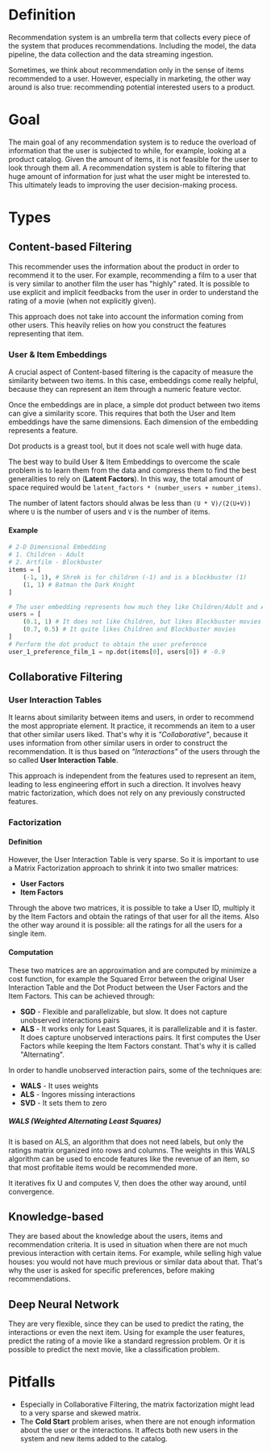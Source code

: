 # Definition
Recommendation system is an umbrella term that collects every piece of the system that produces recommendations. Including the model, the data pipeline, the data collection and the data streaming ingestion.

Sometimes, we think about recommendation only in the sense of items recommended to a user. However, especially in marketing, the other way around is also true: recommending potential interested users to a product.

# Goal
The main goal of any recommendation system is to reduce the overload of information that the user is subjected to while, for example, looking at a product catalog. Given the amount of items, it is not feasible for the user to look through them all. A recommendation system is able to filtering that huge amount of information for just what the user might be interested to. This ultimately leads to improving the user decision-making process.

# Types     
## Content-based Filtering
This recommender uses the information about the product in order to recommend it to the user. For example, recommending a film to a user that is very similar to another film the user has "highly" rated. It is possible to use explicit and implicit feedbacks from the user in order to understand the rating of a movie (when not explicitly given).

This approach does not take into account the information coming from other users. This heavily relies on how you construct the features representing that item.

### User & Item Embeddings
A crucial aspect of Content-based filtering is the capacity of measure the similarity between two items. In this case, embeddings come really helpful, because they can represent an item through a numeric feature vector.

Once the embeddings are in place, a simple dot product between two items can give a similarity score. This requires that both the User and Item embeddings have the same dimensions. Each dimension of the embedding represents a feature.

Dot products is a greast tool, but it does not scale well with huge data.

The best way to build User & Item Embeddings to overcome the scale problem is to learn them from the data and compress them to find the best generalities to rely on (**Latent Factors**). In this way, the total amount of space required would be `latent_factors * (number_users + number_items)`.

The number of latent factors should alwas be less than `(U * V)/(2(U+V))` where `U` is the number of users and `V` is the number of items.

#### Example
```python
# 2-D Dimensional Embedding
# 1. Children - Adult
# 2. Artfilm - Blockbuster
items = [
    (-1, 1), # Shrek is for children (-1) and is a blockbuster (1)
    (1, 1) # Batman the Dark Knight
]

# The user embedding represents how much they like Children/Adult and Artfilm/Blockbuster movies
users = [
    (0.1, 1) # It does not like Children, but likes Blockbuster movies
    (0.7, 0.5) # It quite likes Children and Blockbuster movies
]
# Perform the dot product to obtain the user preference
user_1_preference_film_1 = np.dot(items[0], users[0]) # -0.9
```

## Collaborative Filtering
### User Interaction Tables
It learns about similarity between items and users, in order to recommend the most appropriate element. It practice, it recommends an item to a user that other similar users liked. That's why it is *"Collaborative"*, because it uses information from other similar users in order to construct the recommendation. It is thus based on *"Interactions"* of the users through the so called **User Interaction Table**.

This approach is independent from the features used to represent an item, leading to less engineering effort in such a direction. It involves heavy matric factorization, which does not rely on any previously constructed features.

### Factorization
#### Definition
However, the User Interaction Table is very sparse. So it is important to use a Matrix Factorization approach to shrink it into two smaller matrices:
- **User Factors**
- **Item Factors**

Through the above two matrices, it is possible to take a User ID, multiply it by the Item Factors and obtain the ratings of that user for all the items. Also the other way around it is possible: all the ratings for all the users for a single item.

#### Computation
These two matrices are an approximation and are computed by minimize a cost function, for example the Squared Error between the original User Interaction Table and the Dot Product between the User Factors and the Item Factors. This can be achieved through:
- **SGD** - Flexible and parallelizable, but slow. It does not capture unobserved interactions pairs
- **ALS** - It works only for Least Squares, it is parallelizable and it is faster. It does capture unobserved interactions pairs. It first computes the User Factors while keeping the Item Factors constant. That's why it is called "Alternating".

In order to handle unobserved interaction pairs, some of the techniques are:
- **WALS** - It uses weights
- **ALS** - Ingores missing interactions
- **SVD** - It sets them to zero

##### WALS (Weighted Alternating Least Squares)
It is based on ALS, an algorithm that does not need labels, but only the ratings matrix organized into rows and columns. The weights in this WALS algorithm can be used to encode features like the revenue of an item, so that most profitable items would be recommended more.

It iteratives fix U and computes V, then does the other way around, until convergence.

## Knowledge-based
They are based about the knowledge about the users, items and recommendation criteria. It is used in situation when there are not much previous interaction with certain items. For example, while selling high value houses: you would not have much previous or similar data about that. That's why the user is asked for specific preferences, before making recommendations.

## Deep Neural Network
They are very flexible, since they can be used to predict the rating, the interactions or even the next item. Using for example the user features, predict the rating of a movie like a standard regression problem. Or it is possible to predict the next movie, like a classification problem.

# Pitfalls
- Especially in Collaborative Filtering, the matrix factorization might lead to a very sparse and skewed matrix.
- The **Cold Start** problem arises, when there are not enough information about the user or the interactions. It affects both new users in the system and new items added to the catalog.